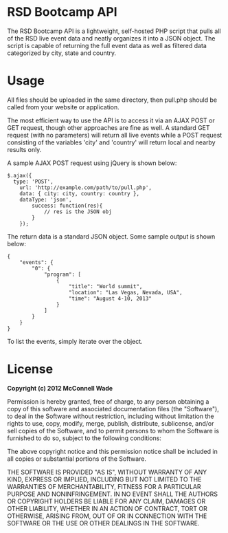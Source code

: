 # RSD Bootcamp API

The RSD Bootcamp API is a lightweight, self-hosted PHP script that pulls all of the RSD live event data and neatly organizes it into a JSON object. The script is capable of returning the full event data as well as filtered data categorized by city, state and country. 

# Usage

All files should be uploaded in the same directory, then pull.php should be called from your website or application.

The most efficient way to use the API is to access it via an AJAX POST or GET request, though other approaches are fine as well. A standard GET request (with no parameters) will return all live events while a POST request consisting of the variables 'city' and 'country' will return local and nearby results only.

A sample AJAX POST request using jQuery is shown below:

~~~
$.ajax({
  type: 'POST',
	url: 'http://example.com/path/to/pull.php',
	data: { city: city, country: country },
	dataType: 'json',
		success: function(res){
			// res is the JSON obj
		}
	});
~~~

The return data is a standard JSON object. Some sample output is shown below:

~~~
{
    "events": {
        "0": {
            "program": [
                {
                    "title": "World summit",
                    "location": "Las Vegas, Nevada, USA",
                    "time": "August 4-10, 2013"
                }
            ]
        }
	}
}
~~~

To list the events, simply iterate over the object.

# License

**Copyright (c) 2012 McConnell Wade**

Permission is hereby granted, free of charge, to any person obtaining a copy of this software and associated documentation files (the "Software"), to deal in the Software without restriction, including without limitation the rights to use, copy, modify, merge, publish, distribute, sublicense, and/or sell copies of the Software, and to permit persons to whom the Software is furnished to do so, subject to the following conditions:

The above copyright notice and this permission notice shall be included in all copies or substantial portions of the Software.

THE SOFTWARE IS PROVIDED "AS IS", WITHOUT WARRANTY OF ANY KIND, EXPRESS OR IMPLIED, INCLUDING BUT NOT LIMITED TO THE WARRANTIES OF MERCHANTABILITY, FITNESS FOR A PARTICULAR PURPOSE AND NONINFRINGEMENT. IN NO EVENT SHALL THE AUTHORS OR COPYRIGHT HOLDERS BE LIABLE FOR ANY CLAIM, DAMAGES OR OTHER LIABILITY, WHETHER IN AN ACTION OF CONTRACT, TORT OR OTHERWISE, ARISING FROM, OUT OF OR IN CONNECTION WITH THE SOFTWARE OR THE USE OR OTHER DEALINGS IN THE SOFTWARE.
